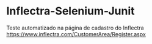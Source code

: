 # Inflectra-Selenium-Junit
Teste automatizado na página de cadastro do Inflectra https://www.inflectra.com/CustomerArea/Register.aspx

